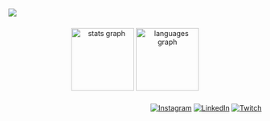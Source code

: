 ###

<img src="https://github.com/user-attachments/assets/aad95758-a70b-4126-899c-c4ced636adec"  />


###
<div align="center">
  <img src="https://github-readme-stats.vercel.app/api?username=GustavoRSenai&hide_title=false&hide_rank=false&show_icons=true&include_all_commits=true&count_private=true&disable_animations=false&theme=midnight-purple&locale=en&hide_border=true&order=1" height="125" alt="stats graph"  />
  <img src="https://github-readme-stats.vercel.app/api/top-langs?username=GustavoRSenai&locale=en&hide_title=false&layout=compact&card_width=320&langs_count=5&theme=midnight-purple&hide_border=true&order=2" height="125" alt="languages graph"  />
</div>

###
<div align="right">

  [![Instagram](https://img.shields.io/badge/-Instagram-%23E4405F?style=for-the-badge&logo=instagram&logoColor=white)](https://www.instagram.com/gutin.street/)
[![LinkedIn](https://img.shields.io/badge/-LinkedIn-%230077B5?style=for-the-badge&logo=linkedin&logoColor=white)](https://www.linkedin.com/in/gustavo-da-silva-rodrigues-1a824227b/)
[![Twitch](https://img.shields.io/badge/-Twitch-%239146FF?style=for-the-badge&logo=twitch&logoColor=white)](https://www.twitch.tv/gutin309)


</div>


###
